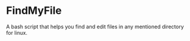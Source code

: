 # FindMyFile
A bash script that helps you find and edit files in any mentioned directory for linux.
